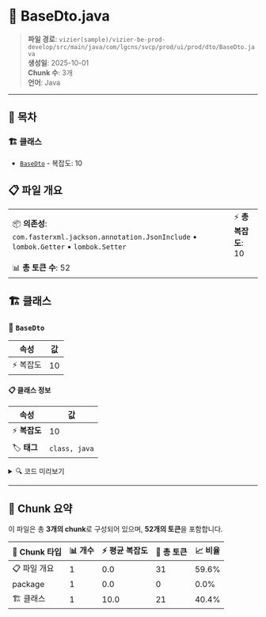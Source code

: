 # 📄 BaseDto.java

> **파일 경로**: `vizier(sample)/vizier-be-prod-develop/src/main/java/com/lgcns/svcp/prod/ui/prod/dto/BaseDto.java`  
> **생성일**: 2025-10-01  
> **Chunk 수**: 3개  
> **언어**: Java
---

## 📑 목차

### 🏗️ 클래스
- [`BaseDto`](#class-basedto) - 복잡도: 10

## 📋 파일 개요

| | |
|--|--|
| 📦 **의존성**: `com.fasterxml.jackson.annotation.JsonInclude` • `lombok.Getter` • `lombok.Setter` | ⚡ **총 복잡도**: 10 |
| 📊 **총 토큰 수**: 52 |  |



## 🏗️ 클래스

### <a id="class-basedto"></a>🎯 `BaseDto`

| 속성 | 값 |
|------|----|
| ⚡ 복잡도 | 10 |



#### 📋 클래스 정보

| 속성 | 값 |
|------|----|
| ⚡ **복잡도** | 10 || 📍 **라인 범위** | 10-10 |
| 🏷️ **태그** | `class, java` |

<details>
<summary>🔍 코드 미리보기</summary>

```java
public class BaseDto {
	@JsonInclude(JsonInclude.Include.NON_NULL)
	private String rgstUser;

	@JsonInclude(JsonInclude.Include.NON_NULL)
	private String rgstDtm;

	@JsonInclude(JsonInclude.Include.NON_NULL)
	private String updUser;

	@JsonInclude(JsonInclude.Include.NON_NULL)
	private String updDtm;
}...
```

**Chunk 정보**
- 🆔 **ID**: `9bd5f648d90e`
- 📍 **라인**: 10-10
- 📊 **토큰**: 21
- 🏷️ **태그**: `class, java`

</details>

---





## 🧩 Chunk 요약

이 파일은 총 **3개의 chunk**로 구성되어 있으며, **52개의 토큰**을 포함합니다.

| 🧩 Chunk 타입 | 📊 개수 | ⚡ 평균 복잡도 | 📝 총 토큰 | 📈 비율 |
|---------------|--------|-------------|----------|--------|
| 📋 파일 개요 | 1 | 0.0 | 31 | 59.6% |
| package | 1 | 0.0 | 0 | 0.0% |
| 🏗️ 클래스 | 1 | 10.0 | 21 | 40.4% |

